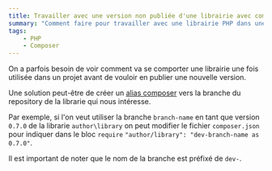 ```yaml
---
title: Travailler avec une version non publiée d'une librairie avec composer
summary: "Comment faire pour travailler avec une librairie PHP dans une version non publiée."
tags:
    - PHP
    - Composer
---
```


On a parfois besoin de voir comment va se comporter une librairie une fois utilisée dans un projet avant de vouloir en 
publier une nouvelle version.

Une solution peut-être de créer un [alias composer](https://getcomposer.org/doc/articles/aliases.md) vers la branche 
du repository de la librarie qui nous intéresse.

Par exemple, si l'on veut utiliser la branche `branch-name` en tant que version `0.7.0` de la librarie `author\library` 
on peut modifier le fichier `composer.json` pour indiquer dans le bloc `require` `"author/library": "dev-branch-name as 0.7.0"`.

Il est important de noter que le nom de la branche est préfixé de `dev-`.


